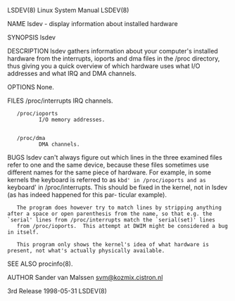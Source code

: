 LSDEV(8)                                                                                     Linux System Manual                                                                                     LSDEV(8)



NAME
       lsdev - display information about installed hardware


SYNOPSIS
       lsdev


DESCRIPTION
       lsdev gathers information about your computer's installed hardware from the interrupts, ioports and dma files in the /proc directory, thus giving you a quick overview of which hardware uses what I/O
       addresses and what IRQ and DMA channels.


OPTIONS
       None.


FILES
       /proc/interrupts
              IRQ channels.


       /proc/ioports
              I/O memory addresses.


       /proc/dma
              DMA channels.


BUGS
       lsdev can't always figure out which lines in the three examined files refer to one and the same device, because these files sometimes use different names for the same piece of hardware. For example,
       in  some  kernels the keyboard is referred to as `kbd' in /proc/ioports and as `keyboard' in /proc/interrupts.  This should be fixed in the kernel, not in lsdev (as has indeed happened for this par-
       ticular example).

       The program does however try to match lines by stripping anything after a space or open parenthesis from the name, so that e.g. the `serial' lines from /proc/interrupts match the `serial(set)' lines
       from /proc/ioports.  This attempt at DWIM might be considered a bug in itself.

       This program only shows the kernel's idea of what hardware is present, not what's actually physically available.


SEE ALSO
       procinfo(8).


AUTHOR
       Sander van Malssen <svm@kozmix.cistron.nl>



3rd Release                                                                                       1998-05-31                                                                                         LSDEV(8)
